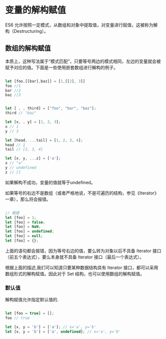 # 变量的解构赋值

ES6 允许按照一定模式，从数组和对象中提取值，对变量进行赋值，这被称为解构（Destructuring）。

## 数组的解构赋值

本质上，这种写法属于“模式匹配”，只要等号两边的模式相同，左边的变量就会被赋予对应的值。下面是一些使用嵌套数组进行解构的例子。

```javaScript

let [foo,[[bar],baz]] = [1,[[2], 3]]
foo //1
bar //2
baz //3


let [ , , third] = ["foo", "bar", "baz"];
third // "baz"

let [x, , y] = [1, 2, 3];
x // 1
y // 3

let [head, ...tail] = [1, 2, 3, 4];
head // 1
tail // [2, 3, 4]

let [x, y, ...z] = ['a'];
x // "a"
y // undefined
z // []


```
如果解构不成功，变量的值就等于undefined。

如果等号的右边不是数组（或者严格地说，不是可遍历的结构，参见《Iterator》一章），那么将会报错。

```javaScript

// 报错
let [foo] = 1;
let [foo] = false;
let [foo] = NaN;
let [foo] = undefined;
let [foo] = null;
let [foo] = {};

```
上面的语句都会报错，因为等号右边的值，要么转为对象以后不具备 Iterator 接口（前五个表达式），要么本身就不具备 Iterator 接口（最后一个表达式）。

根据上面的描述,我们可以知道只要某种数据结构具有 Iterator 接口，都可以采用数组形式的解构赋值。因此对于 Set 结构，也可以使用数组的解构赋值。

### 默认值

解构赋值允许指定默认值的.

```javaScript

let [foo = true] = [];
foo // true

let [x, y = 'b'] = ['a']; // x='a', y='b'
let [x, y = 'b'] = ['a', undefined]; // x='a', y='b'

```

